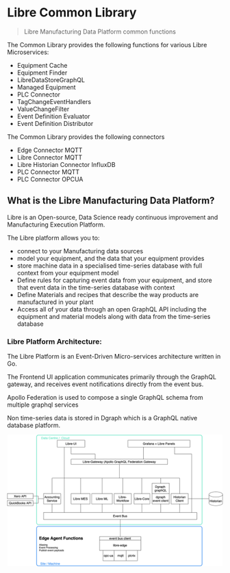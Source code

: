 # Libre Common Library
> Libre Manufacturing Data Platform common functions

The Common Library provides the following functions for various Libre Microservices:
* Equipment Cache
* Equipment Finder
* LibreDataStoreGraphQL
* Managed Equipment
* PLC Connector
* TagChangeEventHandlers
* ValueChangeFilter
* Event Definition Evaluator
* Event Definition Distributor

The Common Library provides the following connectors
* Edge Connector MQTT
* Libre Connector MQTT
* Libre Historian Connector InfluxDB
* PLC Connector MQTT
* PLC Connector OPCUA

## What is the Libre Manufacturing Data Platform?

Libre is an Open-source, Data Science ready continuous improvement and Manufacturing Execution Platform.

The Libre platform allows you to:
* connect to your Manufacturing data sources 
* model your equipment, and the data that your equipment provides
* store machine data in a specialised time-series database with full context from your equipment model
* Define rules for capturing event data from your equipment, and store that event data in the time-series database with context
* Define Materials and recipes that describe the way products are manufactured in your plant
* Access all of your data through an open GraphQL API including the equipment and material models along with data from the time-series database

### Libre Platform Architecture:

The Libre Platform is an Event-Driven Micro-services architecture written in Go.

The Frontend UI application communicates primarily through the GraphQL gateway, and 
receives event notifications directly from the event bus.

Apollo Federation is used to compose a single GraphQL schema from multiple graphql services

Non time-series data is stored in Dgraph which is a GraphQL native database platform.

![Libre Component Architecture](./docs/LibreComponentArchitecture.png)
